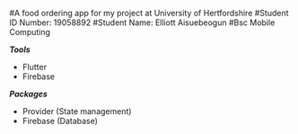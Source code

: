#A food ordering app for my project at University of Hertfordshire
#Student ID Number: 19058892
#Student Name: Elliott Aisuebeogun
#Bsc Mobile Computing

***Tools*** <br/>
- Flutter
- Firebase

***Packages*** <br/>
- Provider (State management)
- Firebase (Database)


